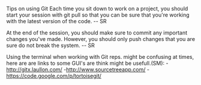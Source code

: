 Tips on using Git
Each time you sit down to work on a project, you should start your session with git pull so that you can be sure that you're working with the latest version of the code. -- SR

At the end of the session, you should make sure to commit any important changes you've made. However, you should only push changes that you are sure do not break the system. -- SR

Using the terminal when working with Git reps. might be confusing at times, here are are links to some GUI's are think might be usefull.(SM): -http://gitx.laullon.com/ -http://www.sourcetreeapp.com/ -https://code.google.com/p/tortoisegit/

